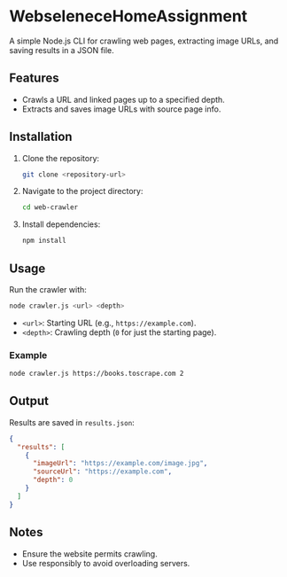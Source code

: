 # WebseleneceHomeAssignment

A simple Node.js CLI for crawling web pages, extracting image URLs, and saving results in a JSON file.

## Features
- Crawls a URL and linked pages up to a specified depth.
- Extracts and saves image URLs with source page info.

## Installation
1. Clone the repository:
   ```bash
   git clone <repository-url>
   ```
2. Navigate to the project directory:
   ```bash
   cd web-crawler
   ```
3. Install dependencies:
   ```bash
   npm install
   ```

## Usage
Run the crawler with:
   ```bash
   node crawler.js <url> <depth>
   ```
- `<url>`: Starting URL (e.g., `https://example.com`).
- `<depth>`: Crawling depth (`0` for just the starting page).

### Example
   ```bash
   node crawler.js https://books.toscrape.com 2
   ```

## Output
Results are saved in `results.json`:
   ```json
   {
     "results": [
       {
         "imageUrl": "https://example.com/image.jpg",
         "sourceUrl": "https://example.com",
         "depth": 0
       }
     ]
   }
   ```

## Notes
- Ensure the website permits crawling.
- Use responsibly to avoid overloading servers.
